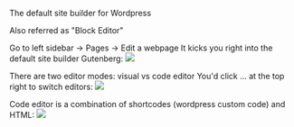 
The default site builder for Wordpress

Also referred as "Block Editor"

Go to left sidebar -> Pages -> Edit a webpage
It kicks you right into the default site builder Gutenberg:
![](https://i.imgur.com/VtQ9O0q.png)

There are two editor modes: visual vs code editor
You'd click ... at the top right to switch editors:
![](https://i.imgur.com/ZH6gBN3.png)

Code editor is a combination of shortcodes (wordpress custom code) and HTML:
![](https://i.imgur.com/aCg8ePg.png)
